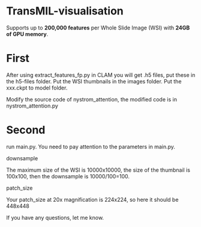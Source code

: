 # TransMIL-visualisation

Supports up to **200,000 features** per Whole Slide Image (WSI) with **24GB of GPU memory**.

# First

After using extract_features_fp.py in CLAM you will get .h5 files, put these in the h5-files folder. Put the WSI thumbnails in the images folder. Put the xxx.ckpt to model folder.

Modify the source code of nystrom_attention, the modified code is in nystrom_attention.py

# Second

run main.py. You need to pay attention to the parameters in main.py.

downsample

The maximum size of the WSI is 10000x10000, the size of the thumbnail is 100x100, then the downsample is 10000/100=100.

patch_size

Your patch_size at 20x magnification is 224x224, so here it should be 448x448

If you have any questions, let me know.
